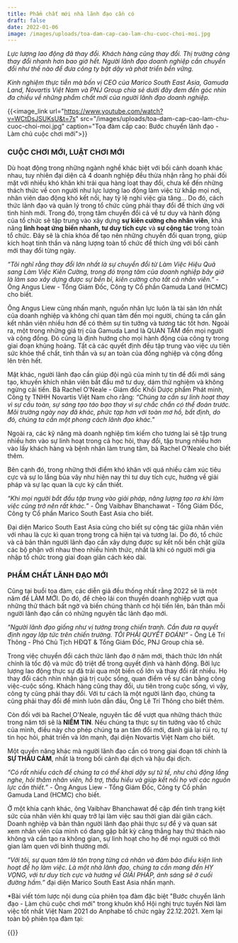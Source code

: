 ```yaml
---
title: Phẩm chất mới nhà lãnh đạo cần có
draft: false
date: 2022-01-06
image: /images/uploads/toa-dam-cap-cao-lam-chu-cuoc-choi-moi.jpg
---
```

*Lực lượng lao động đã thay đổi. Khách hàng cũng thay đổi. Thị trường càng thay đổi nhanh hơn bao giờ hết. Người lãnh đạo doanh nghiệp cần chuyển đổi như thế nào để đưa công ty bật dậy và phát triển bền vững.*

*Kinh nghiệm thực tiễn mà bốn vị CEO của Marico South East Asia, Gamuda Land, Novartis Việt Nam và PNJ Group chia sẻ dưới đây đem đến góc nhìn đa chiều về những phẩm chất mới của người lãnh đạo doanh nghiệp.*

 

{{<image_link url="https://www.youtube.com/watch?v=WCtDsJSUKsU&t=7s" src="/images/uploads/toa-dam-cap-cao-lam-chu-cuoc-choi-moi.jpg" caption="Tọa đàm cấp cao: Bước chuyển lãnh đạo - Làm chủ cuộc chơi mới">}}

### **CUỘC CHƠI MỚI, LUẬT CHƠI MỚI**

Dù hoạt động trong những ngành nghề khác biệt với bối cảnh doanh khác nhau, tuy nhiên đại diện cả 4 doanh nghiệp đều thừa nhận rằng họ phải đối mặt với nhiều khó khăn khi trải qua hàng loạt thay đổi, chưa kể đến những thách thức về con người như lực lượng lao động làm việc từ khắp mọi nơi, nhân viên dao động khó kết nối, hay tỷ lệ nghỉ việc gia tăng... Do đó, cách thức lãnh đạo và quản lý trong tổ chức cũng phải thay đổi để thích ứng với tình hình mới. Trong đó, trọng tâm chuyển đổi cả về tư duy và hành động của tổ chức sẽ tập trung vào xây dựng **sự kiên cường cho nhân viên**, khả năng **linh hoạt ứng biến nhanh, tư duy tích cực** và **sự cộng tác** trong toàn tổ chức. Đây sẽ là chìa khóa để tạo nên những chuyển đổi quan trọng, giúp kích hoạt tinh thần và năng lượng toàn tổ chức để thích ứng với bối cảnh mới thay đổi từng ngày.

*“Tôi nghĩ rằng thay đổi lớn nhất là sự chuyển đổi từ Làm Việc Hiệu Quả sang Làm Việc Kiên Cường, trong đó trọng tâm của doanh nghiệp bây giờ là làm sao xây dựng được sự bền bỉ, kiên cường cho tất cả nhân viên.”* - Ông Angus Liew - Tổng Giám Đốc, Công ty Cổ phần Gamuda Land (HCMC) cho biết. 

Ông Angus Liew cũng nhấn mạnh, nguồn nhân lực luôn là tài sản lớn nhất của doanh nghiệp và không chỉ quan tâm đến mọi người, chúng ta cần gắn kết nhân viên nhiều hơn để có thêm sự tin tưởng và tương tác tốt hơn. Ngoài ra, một trong những giá trị của Gamuda Land là QUAN TÂM đến mọi người và cộng đồng. Đó cũng là định hướng cho mọi hành động của công ty trong giai đoạn khủng hoảng. Tất cả các quyết định đều tập trung vào việc ưu tiên sức khỏe thể chất, tinh thần và sự an toàn của đồng nghiệp và cộng đồng lên trên hết.

Mặt khác, người lãnh đạo cần giúp đội ngũ của mình tự tin để đổi mới sáng tạo, khuyến khích nhân viên bắt đầu mở tư duy, dám thử nghiệm và không ngừng cải tiến. Bà Rachel O'Neale - Giám đốc Khối Dược phẩm Phát minh, Công ty TNHH Novartis Việt Nam cho rằng: *“Chúng ta cần sự linh hoạt thay vì sự cầu toàn, sự sáng tạo táo bạo thay vì sự chắc chắn có thể đoán trước. Môi trường ngày nay đã khác, phức tạp hơn với toàn mơ hồ, bất định, do đó, chúng ta cần một phong cách lãnh đạo khác."* 

Ngoài ra, các kỹ năng mà doanh nghiệp tìm kiếm cho tương lai sẽ tập trung nhiều hơn vào sự linh hoạt trong cả học hỏi, thay đổi, tập trung nhiều hơn vào lấy khách hàng và bệnh nhân làm trung tâm, bà Rachel O'Neale cho biết thêm.

Bên cạnh đó, trong những thời điểm khó khăn với quá nhiều cảm xúc tiêu cực và sự lo lắng bủa vây như hiện nay thì tư duy tích cực, hướng về giải pháp và sự lạc quan là cực kỳ cần thiết. 

*“Khi mọi người bắt đầu tập trung vào giải pháp, năng lượng tạo ra khi làm việc cũng trở nên rất khác.”* - Ông Vaibhav Bhanchawat - Tổng Giám Đốc, Công ty Cổ phần Marico South East Asia cho biết. 

Đại diện Marico South East Asia cũng cho biết sự cộng tác giữa nhân viên với nhau là cực kì quan trọng trong cả hiện tại và tương lai. Do đó, tổ chức và cả bản thân người lãnh đạo cần xây dựng được sự kết nối bền chặt giữa các bộ phận với nhau theo nhiều hình thức, nhất là khi có người mới gia nhập tổ chức trong giai đoạn giãn cách kéo dài. 

### **PHẨM CHẤT LÃNH ĐẠO MỚI**

Cũng tại buổi tọa đàm, các diễn giả đều thống nhất rằng 2022 sẽ là một năm để LÀM MỚI. Do đó, để chèo lái con thuyền doanh nghiệp vượt qua những thử thách bất ngờ và biến chúng thành cơ hội tiến lên, bản thân mỗi người lãnh đạo cần có những nguyên tắc lãnh đạo mới. 

*“Người lãnh đạo giống như vị tướng trong chiến tranh. Cần đưa ra quyết định ngay lập tức trên chiến trường. TÔI PHẢI QUYẾT ĐOÁN!”* - Ông Lê Trí Thông - Phó Chủ Tịch HĐQT & Tổng Giám Đốc, PNJ Group chia sẻ. 

Trong việc chuyển đổi cách thức lãnh đạo ở năm mới, thách thức lớn nhất chính là tốc độ và mức độ triệt để trong quyết định và hành động. Bởi lực lượng lao động thực sự đã trải qua một biến cố lớn và thay đổi rất nhiều. Họ thay đổi cách nhìn nhận giá trị cuộc sống, quan điểm về sự cân bằng công việc-cuộc sống. Khách hàng cũng thay đổi, ưu tiên trong cuộc sống, vì vậy, công ty cũng phải thay đổi. Với tư cách là một người lãnh đạo, chúng ta cũng phải thay đổi để mình luôn dẫn đầu, Ông Lê Trí Thông cho biết thêm. 

Còn đối với bà Rachel O'Neale, nguyên tắc để vượt qua những thách thức trong năm tới sẽ là **NIỀM TIN**. Nếu chúng ta thực sự tin tưởng vào tổ chức của mình, điều này cho phép chúng ta an tâm đổi mới, đánh giá lại rủi ro, tự tin học hỏi, phát triển và lớn mạnh, đại diện Novartis Việt Nam cho biết. 

Một quyền năng khác mà người lãnh đạo cần có trong giai đoạn tới chính là **SỰ THẤU CẢM**, nhất là trong bối cảnh đại dịch và hậu đại dịch. 

*“Có rất nhiều cách để chúng ta có thể khơi dậy sự tử tế, như chủ động lắng nghe, hỏi thăm nhân viên, hỗ trợ, thấu hiểu và giúp kết nối họ với các nguồn lực cần thiết.”* - Ông Angus Liew - Tổng Giám Đốc, Công ty Cổ phần Gamuda Land (HCMC) cho biết.

Ở một khía cạnh khác, ông Vaibhav Bhanchawat đề cập đến tình trạng kiệt sức của nhân viên khi quay trở lại làm việc sau thời gian dài giãn cách. Doanh nghiệp và bản thân người lãnh đạo phải thực sự để ý và quan sát xem nhân viên của mình có đang gặp bất kỳ căng thẳng hay thử thách nào không và cần tạo ra không gian, sự linh hoạt cho họ để mọi người có thời gian làm quen với bình thường mới. 

*“Với tôi, sự quan tâm là tôn trọng từng cá nhân và đảm bảo điều kiện linh hoạt để họ làm việc. Là một nhà lãnh đạo, chúng ta cần mang đến HY VỌNG, với tư duy tích cực và hướng về GIẢI PHÁP, ánh sáng sẽ ở cuối đường hầm.”* đại diện Marico South East Asia nhấn mạnh. 

\*Bài viết tóm lược nội dung của phiên tọa đàm đặc biệt "Bước chuyển lãnh đạo - Làm chủ cuộc chơi mới" trong khuôn khổ Hội nghị trực tuyến Nơi làm việc tốt nhất Việt Nam 2021 do Anphabe tổ chức ngày 22.12.2021. Xem lại toàn bộ phiên tọa đàm tại: 

{{<embed-youtube link="https://www.youtube.com/watch?v=WCtDsJSUKsU&t=7s " >}}